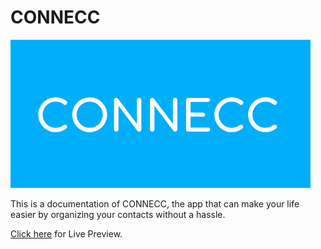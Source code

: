 # CONNECC

![Logo](images/logo.png)

This is a documentation of CONNECC, the app that can make your life easier by organizing your contacts without a hassle.

[Click here](https://stackfinite.github.io/connecc) for Live Preview.